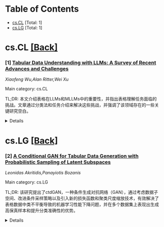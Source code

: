 <div id=toc></div>

# Table of Contents

- [cs.CL](#cs.CL) [Total: 1]
- [cs.LG](#cs.LG) [Total: 1]


<div id='cs.CL'></div>

# cs.CL [[Back]](#toc)

### [1] [Tabular Data Understanding with LLMs: A Survey of Recent Advances and Challenges](https://arxiv.org/abs/2508.00217)
*Xiaofeng Wu,Alan Ritter,Wei Xu*

Main category: cs.CL

TL;DR: 本文介绍表格在LLMs和MLLMs中的重要性，并指出表格理解任务面临的挑战。文章通过分类法和任务介绍来解决这些挑战，并强调了该领域存在的一些关键研究空白。


<details>
  <summary>Details</summary>
Motivation: 表格因其复杂灵活的结构在大型语言模型（LLMs）和多模态大型语言模型（MLLMs）中受到广泛关注。然而，表格格式和用途的多样性导致了专门方法的开发，使得表格理解任务的导航具有挑战性。

Method: 为了应对这些挑战，本文通过表格输入表示的分类法和表格理解任务的介绍来引入关键概念。

Result: 本文强调了该领域的几个关键空白，表明需要进一步研究：1) 以检索为中心的任务，仅需少量数学和逻辑推理；2) 模型在处理复杂、大规模、长上下文或多表格场景时面临的重大挑战；3) 模型在不同表格表示和格式之间的泛化能力有限。

Conclusion: 该领域存在显著的研究空白，特别是在处理复杂表格结构、泛化能力以及超越简单检索的推理方面，需要进一步深入研究。

Abstract: Tables have gained significant attention in large language models (LLMs) and
multimodal large language models (MLLMs) due to their complex and flexible
structure. Unlike linear text inputs, tables are two-dimensional, encompassing
formats that range from well-structured database tables to complex,
multi-layered spreadsheets, each with different purposes. This diversity in
format and purpose has led to the development of specialized methods and tasks,
instead of universal approaches, making navigation of table understanding tasks
challenging. To address these challenges, this paper introduces key concepts
through a taxonomy of tabular input representations and an introduction of
table understanding tasks. We highlight several critical gaps in the field that
indicate the need for further research: (1) the predominance of
retrieval-focused tasks that require minimal reasoning beyond mathematical and
logical operations; (2) significant challenges faced by models when processing
complex table structures, large-scale tables, length context, or multi-table
scenarios; and (3) the limited generalization of models across different
tabular representations and formats.

</details>


<div id='cs.LG'></div>

# cs.LG [[Back]](#toc)

### [2] [A Conditional GAN for Tabular Data Generation with Probabilistic Sampling of Latent Subspaces](https://arxiv.org/abs/2508.00472)
*Leonidas Akritidis,Panayiotis Bozanis*

Main category: cs.LG

TL;DR: 该研究提出了ctdGAN，一种条件生成对抗网络（GAN），通过考虑数据子空间、改进条件采样策略以及引入新的损失函数和聚类尺度缩放技术，有效解决了表格数据中类不平衡导致的机器学习性能下降问题，并在多个数据集上表现出生成高保真样本和提升分类准确性的优势。


<details>
  <summary>Details</summary>
Motivation: 表格数据中的类不平衡问题会导致机器学习任务的性能严重下降。现有的GAN模型在合成不平衡类的实例时，未能充分考虑输入样本的向量子空间，导致数据在任意位置生成；此外，在训练过程中将类别标签与其他分类变量同等对待，使得条件采样效果不佳。

Method: ctdGAN首先执行空间划分步骤，为输入样本分配聚类标签。随后，它利用这些标签通过新颖的概率采样策略和新的损失函数（惩罚聚类和类别误预测）来合成样本。此外，还引入了简单而有效的聚类尺度缩放技术，能够在不影响数据维度的前提下捕获多种特征模式，使ctdGAN能够生成与原始数据分布子空间相似的样本。

Result: 在14个不平衡数据集上的详尽评估表明，ctdGAN在生成高保真样本和提高分类准确性方面表现出优越性。

Conclusion: ctdGAN通过创新性地考虑数据子空间和改进条件采样机制，成功克服了现有GAN模型在处理表格数据类不平衡问题上的局限性，显著提升了合成数据的质量和机器学习模型的分类性能。

Abstract: The tabular form constitutes the standard way of representing data in
relational database systems and spreadsheets. But, similarly to other forms,
tabular data suffers from class imbalance, a problem that causes serious
performance degradation in a wide variety of machine learning tasks. One of the
most effective solutions dictates the usage of Generative Adversarial Networks
(GANs) in order to synthesize artificial data instances for the
under-represented classes. Despite their good performance, none of the proposed
GAN models takes into account the vector subspaces of the input samples in the
real data space, leading to data generation in arbitrary locations. Moreover,
the class labels are treated in the same manner as the other categorical
variables during training, so conditional sampling by class is rendered less
effective. To overcome these problems, this study presents ctdGAN, a
conditional GAN for alleviating class imbalance in tabular datasets. Initially,
ctdGAN executes a space partitioning step to assign cluster labels to the input
samples. Subsequently, it utilizes these labels to synthesize samples via a
novel probabilistic sampling strategy and a new loss function that penalizes
both cluster and class mis-predictions. In this way, ctdGAN is trained to
generate samples in subspaces that resemble those of the original data
distribution. We also introduce several other improvements, including a simple,
yet effective cluster-wise scaling technique that captures multiple feature
modes without affecting data dimensionality. The exhaustive evaluation of
ctdGAN with 14 imbalanced datasets demonstrated its superiority in generating
high fidelity samples and improving classification accuracy.

</details>
